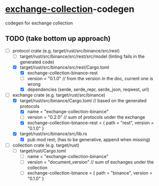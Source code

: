 # [exchange-collection](../README.md)-codegen
codegen for exchange collection

## TODO (take bottom up approach)
- [ ] protocol crate (e.g.  target/rust/src/binance/src/rest)
  - [ ] target/rust/src/binance/src/rest/src/model (linting fails in the generated code)
  - [x] target/rust/src/binance/src/rest/Cargo.toml
    - [x] exchange-collection-binance-rest
    - [ ] version = "0.1.0" // from the version in the doc, current one is wrong
    - [x] dependencies (serde, serde_repr, serde_json, reqwest, url)
- [ ] exchange crate (e.g. target/rust/src/binance)
  - [x] target/rust/src/binance/Cargo.toml // based on the generated protocols
    - [x] name = "exchange-collection-binance"
    - [ ] version = "0.2.0" // sum of protocols under the exchange
    - [x] exchange-collection-binance-rest = { path = "rest", version = "0.1.0" }
  - [x] target/rust/src/binance/src/lib.rs
    - [x] pub mod rest; (has to be generative, append when missing)
- [ ] collection crate (e.g. target/rust)
  - [ ] target/rust/Cargo.toml
    - [ ] name = "exchange-collection-binance"
    - [ ] version = "document_version" // sum of exchanges under the collection
    - [ ] exchange-collection-binance = { path = "binance", version = "0.1.0" }
